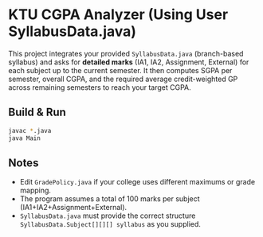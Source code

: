 # KTU CGPA Analyzer (Using User SyllabusData.java)

This project integrates your provided `SyllabusData.java` (branch-based syllabus) and asks for **detailed marks**
(IA1, IA2, Assignment, External) for each subject up to the current semester. It then computes SGPA per semester,
overall CGPA, and the required average credit-weighted GP across remaining semesters to reach your target CGPA.

## Build & Run
```bash
javac *.java
java Main
```

## Notes
- Edit `GradePolicy.java` if your college uses different maximums or grade mapping.
- The program assumes a total of 100 marks per subject (IA1+IA2+Assignment+External).
- `SyllabusData.java` must provide the correct structure `SyllabusData.Subject[][][] syllabus` as you supplied.
